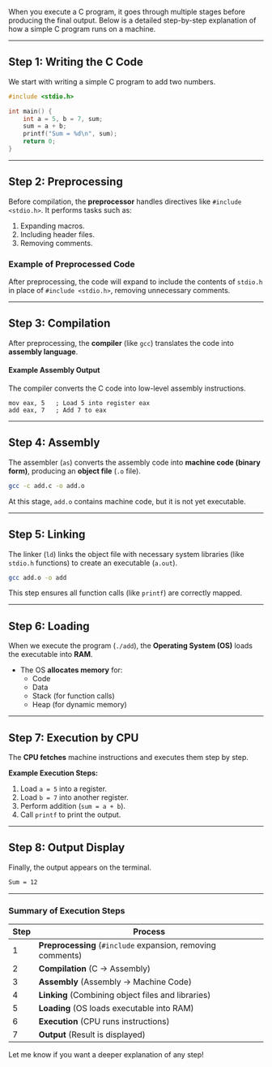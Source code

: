 When you execute a C program, it goes through multiple stages before producing the final output. Below is a detailed step-by-step explanation of how a simple C program runs on a machine.

---

## **Step 1: Writing the C Code**

We start with writing a simple C program to add two numbers.

```c
#include <stdio.h>

int main() {
    int a = 5, b = 7, sum;
    sum = a + b;
    printf("Sum = %d\n", sum);
    return 0;
}
```

---

## **Step 2: Preprocessing**

Before compilation, the **preprocessor** handles directives like `#include <stdio.h>`. It performs tasks such as:

1. Expanding macros.
2. Including header files.
3. Removing comments.

### **Example of Preprocessed Code**

After preprocessing, the code will expand to include the contents of `stdio.h` in place of `#include <stdio.h>`, removing unnecessary comments.

---

## **Step 3: Compilation**

After preprocessing, the **compiler** (like `gcc`) translates the code into **assembly language**.

#### **Example Assembly Output**

The compiler converts the C code into low-level assembly instructions.

```assembly
mov eax, 5   ; Load 5 into register eax
add eax, 7   ; Add 7 to eax
```

---

## **Step 4: Assembly**

The assembler (`as`) converts the assembly code into **machine code (binary form)**, producing an **object file** (`.o` file).

```bash
gcc -c add.c -o add.o
```

At this stage, `add.o` contains machine code, but it is not yet executable.

---

## **Step 5: Linking**

The linker (`ld`) links the object file with necessary system libraries (like `stdio.h` functions) to create an executable (`a.out`).

```bash
gcc add.o -o add
```

This step ensures all function calls (like `printf`) are correctly mapped.

---

## **Step 6: Loading**

When we execute the program (`./add`), the **Operating System (OS)** loads the executable into **RAM**.

- The OS **allocates memory** for:
  - Code
  - Data
  - Stack (for function calls)
  - Heap (for dynamic memory)

---

## **Step 7: Execution by CPU**

The **CPU fetches** machine instructions and executes them step by step.

**Example Execution Steps:**

1. Load `a = 5` into a register.
2. Load `b = 7` into another register.
3. Perform addition (`sum = a + b`).
4. Call `printf` to print the output.

---

## **Step 8: Output Display**

Finally, the output appears on the terminal.

```bash
Sum = 12
```

---

### **Summary of Execution Steps**

| Step | Process                                                     |
| ---- | ----------------------------------------------------------- |
| 1    | **Preprocessing** (`#include` expansion, removing comments) |
| 2    | **Compilation** (C → Assembly)                              |
| 3    | **Assembly** (Assembly → Machine Code)                      |
| 4    | **Linking** (Combining object files and libraries)          |
| 5    | **Loading** (OS loads executable into RAM)                  |
| 6    | **Execution** (CPU runs instructions)                       |
| 7    | **Output** (Result is displayed)                            |

Let me know if you want a deeper explanation of any step!
